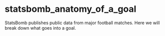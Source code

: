 # statsbomb_anatomy_of_a_goal
StatsBomb publishes public data from major football matches. Here we will break down what goes into a goal.
